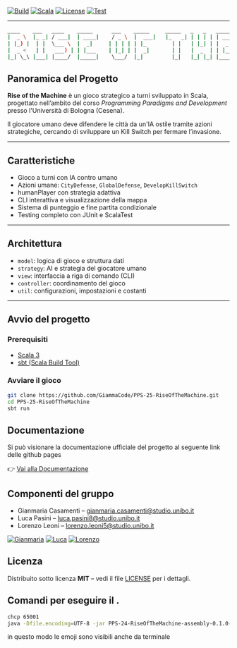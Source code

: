 

[![Build](https://img.shields.io/badge/build-passing-brightgreen)]()
[![Scala](https://img.shields.io/badge/scala-3.3.1-red)]()
[![License](https://img.shields.io/badge/license-MIT-blue)]()
[![Test](https://img.shields.io/badge/tests-100%25-success)]()

---
```bash
____    ___   ____    _____      ___    _____     _____   _   _   _____     __  __      _       ____   _   _   ___   _   _   _____ 
|  _ \  |_ _| / ___|  | ____|    / _ \  |  ___|   |_   _| | | | | | ____|   |  \/  |    / \     / ___| | | | | |_ _| | \ | | | ____|
| |_) |  | |  \___ \  |  _|     | | | | | |_        | |   | |_| | |  _|     | |\/| |   / _ \   | |     | |_| |  | |  |  \| | |  _|  
|  _ <   | |   ___) | | |___    | |_| | |  _|       | |   |  _  | | |___    | |  | |  / ___ \  | |___  |  _  |  | |  | |\  | | |___
|_| \_\ |___| |____/  |_____|    \___/  |_|         |_|   |_| |_| |_____|   |_|  |_| /_/   \_\  \____| |_| |_| |___| |_| \_| |_____|
```

## Panoramica del Progetto

**Rise of the Machine** è un gioco strategico a turni sviluppato in Scala, progettato nell’ambito del corso *Programming Paradigms and Development* presso l'Università di Bologna (Cesena).

Il giocatore umano deve difendere le città da un'IA ostile tramite azioni strategiche, cercando di sviluppare un Kill Switch per fermare l’invasione.

---

## Caratteristiche

- Gioco a turni con IA contro umano
- Azioni umane: `CityDefense`, `GlobalDefense`, `DevelopKillSwitch`
- humanPlayer con strategia adattiva
- CLI interattiva e visualizzazione della mappa
- Sistema di punteggio e fine partita condizionale
- Testing completo con JUnit e ScalaTest

---

## Architettura

- `model`: logica di gioco e struttura dati
- `strategy`: AI e strategia del giocatore umano
- `view`: interfaccia a riga di comando (CLI)
- `controller`: coordinamento del gioco
- `util`: configurazioni, impostazioni e costanti

---

## Avvio del progetto

### Prerequisiti

- [Scala 3](https://www.scala-lang.org/download/)
- [sbt (Scala Build Tool)](https://www.scala-sbt.org/)

### Avviare il gioco

```bash
git clone https://github.com/GiammaCode/PPS-25-RiseOfTheMachine.git
cd PPS-25-RiseOfTheMachine
sbt run
```

## Documentazione
Si può visionare la documentazione ufficiale del progetto al seguente link delle github pages

👉 [Vai alla Documentazione](https://giammacode.github.io/PPS-25-RiseOfTheMachine/)

## Componenti del gruppo
- Gianmaria Casamenti – [gianmaria.casamenti@studio.unibo.it](mailto:gianmaria.casamenti@studio.unibo.it)
- Luca Pasini – [luca.pasini8@studio.unibo.it](mailto:luca.pasini8@studio.unibo.it)
- Lorenzo Leoni – [lorenzo.leoni5@studio.unibo.it](mailto:lorenzo.leoni5@studio.unibo.it)

[![Gianmaria](https://github.com/GiammaCode.png?size=80)](https://github.com/GiammaCode)
[![Luca](https://github.com/Paso2000.png?size=80)](https://github.com/Paso2000)
[![Lorenzo](https://github.com/LoryBug.png?size=80)](https://github.com/LoryBug)

## Licenza
Distribuito sotto licenza **MIT** – vedi il file [LICENSE](LICENSE) per i dettagli.

## Comandi per eseguire il .

```bash
chcp 65001
java -Dfile.encoding=UTF-8 -jar PPS-24-RiseOfTheMachine-assembly-0.1.0-SNAPSHOT.jar
```

in questo modo le emoji sono visibili anche da terminale



